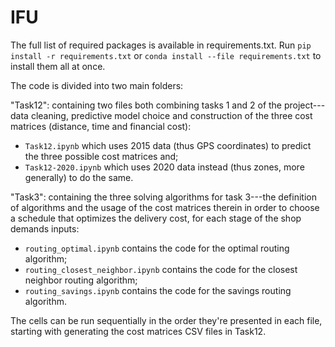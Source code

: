 # IFU
The full list of required packages is available in requirements.txt. Run `pip install -r requirements.txt` or `conda install --file requirements.txt` to install them all at once.

The code is divided into two main folders:

"Task12": containing two files both combining tasks 1 and 2 of the project---data cleaning, predictive model choice and construction of the three cost matrices (distance, time and financial cost):
- `Task12.ipynb` which uses 2015 data (thus GPS coordinates) to predict the three possible cost matrices and;
- `Task12-2020.ipynb` which uses 2020 data instead (thus zones, more generally) to do the same.

"Task3": containing the three solving algorithms for task 3---the definition of algorithms and the usage of the cost matrices therein in order to choose a schedule that optimizes the delivery cost, for each stage of the shop demands inputs:
- `routing_optimal.ipynb` contains the code for the optimal routing algorithm;
- `routing_closest_neighbor.ipynb` contains the code for the closest neighbor routing algorithm;
- `routing_savings.ipynb` contains the code for the savings routing algorithm.

The cells can be run sequentially in the order they're presented in each file, starting with generating the cost matrices CSV files in Task12.
